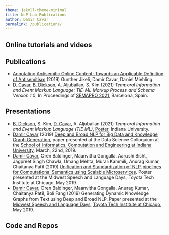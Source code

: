 ```yaml
---
theme: jekyll-theme-minimal
title: NLP-Lab Publications
author: Damir Cavar
permalink: /publications/
---
```


## Online tutorials and videos



## Publications

<ul>
<li><a href="https://arxiv.org/ftp/arxiv/papers/1910/1910.01214.pdf">Annotating Antisemitic Online Content: Towards an  Applicable Definition of Antisemitism</a> (2019) Gunther Jikeli, Damir Cavar, Daniel Miehling.
</li>
<li><a href="http://damir.cavar.me/">D. Cavar</a>, <a href="https://www.linkedin.com/in/billy-dickson/">B. Dickson</a>, A. Aljubailan, S. Kim (2021) <i>Temporal Information and Event Markup Language: TIE-ML Markup Process and Schema Version 1.0</i>, In Proceedings of <a href = "https://www.iaria.org/conferences2021/SEMAPRO21.html">SEMAPRO 2021</a>, Barcelona, Spain.
</li>
</ul>


## Presentations

<ul>
<li><a href="https://www.linkedin.com/in/billy-dickson/">B. Dickson</a>, S. Kim, <a href="http://damir.cavar.me/">D. Cavar</a>, A. Aljubailan (2021) <i>Temporal Information and Event Markup Language (TIE
ML)</i>, <a href= "/timeevents/TIEML_Poster_8_27.pdf">Poster</a>, Indiana University.</li>
<li><a href="http://damir.cavar.me/">Damir Cavar</a> (2019) <a href="/pubs/Deep_and_Broad_NLP_for_Big_Data_and_Knowledge_Graph_Generation.pdf">Deep and Broad NLP for Big Data and Knowledge Graph Generation</a>, paper presented at the Data Science Colloquium at the <a href="https://sice.indiana.edu/">School of Informatics, Computation and Engineering at Indiana University</a>, March, 22nd, 2019.</li>

<li><a href="http://damir.cavar.me/">Damir Cavar</a>, Oren Baldinger, Maanvitha Gongalla, Aarushi Bisht, Jagpreet Singh Chawla, Umang Mehta, Murali Kammili, Anurag Kumar, Chaitanya Patil (2019) <a href="/pubs/TTI_Chicago_Poster_2019.pdf">Unification and Standardization of NLP-pipelines for Computational Semantics using Scalable Microservices</a>. Poster presented at the Midwest Speech and Language Days, Toyota Tech Institute at Chicago, May 2019.</li>

<li><a href="http://damir.cavar.me/">Damir Cavar</a>, Oren Baldinger, Maanvitha Gongalla,  Anurag Kumar, Chaitanya Patil, Boli Fang (2019) Generating Dynamic Knowledge Graphs from Text using Deep and Broad NLP. Paper presented at the <a href="https://ttic.uchicago.edu/~kgimpel/MSLD2019.html">Midwest Speech and Language Days</a>, <a href="https://www.ttic.edu/">Toyota Tech Institute at Chicago</a>, May 2019.</li>
</ul>


## Code and Repos

